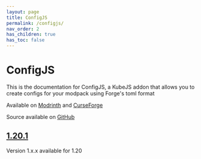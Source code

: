 ```yaml
---
layout: page
title: ConfigJS
permalink: /configjs/
nav_order: 2
has_children: true
has_toc: false
---
```


# ConfigJS

This is the documentation for ConfigJS, a KubeJS addon that allows you to create configs for your modpack using Forge's toml format

Available on [Modrinth](https://modrinth.com/mod/configjs) and [CurseForge](https://legacy.curseforge.com/minecraft/mc-mods/configjs)

Source available on [GitHub](https://github.com/Notenoughmail/ConfigJS)

## [1.20.1](1.20.1/)

Version 1.x.x available for 1.20
